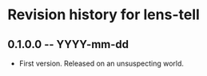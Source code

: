 # Revision history for lens-tell

## 0.1.0.0 -- YYYY-mm-dd

* First version. Released on an unsuspecting world.

